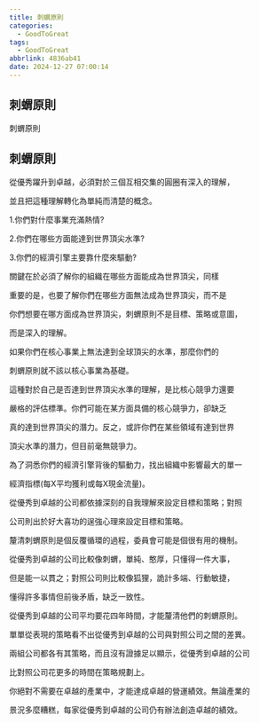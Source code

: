 ```yaml
---
title: 刺蝟原則
categories:
  - GoodToGreat
tags:
  - GoodToGreat
abbrlink: 4836ab41
date: 2024-12-27 07:00:14
---
```

刺蝟原則
-----------------------------------------------------------------------------------------------
<!--more-->
刺蝟原則

刺蝟原則
-----------------------------------------------------------------------------------------------
從優秀躍升到卓越，必須對於三個互相交集的圓圈有深入的理解，

並且把這種理解轉化為單純而清楚的概念。

1.你們對什麼事業充滿熱情?

2.你們在哪些方面能達到世界頂尖水準?

3.你們的經濟引擎主要靠什麼來驅動?

關鍵在於必須了解你的組織在哪些方面能成為世界頂尖，同樣

重要的是，也要了解你們在哪些方面無法成為世界頂尖，而不是

你們想要在哪方面成為世界頂尖，刺蝟原則不是目標、策略或意圖，

而是深入的理解。

如果你們在核心事業上無法達到全球頂尖的水準，那麼你們的

刺蝟原則就不該以核心事業為基礎。

這種對於自己是否達到世界頂尖水準的理解，是比核心競爭力還要

嚴格的評估標準。你們可能在某方面具備的核心競爭力，卻缺乏

真的達到世界頂尖的潛力。反之，或許你們在某些領域有達到世界

頂尖水準的潛力，但目前毫無競爭力。

為了洞悉你們的經濟引擎背後的驅動力，找出組織中影響最大的單一

經濟指標(每X平均獲利或每X現金流量)。

從優秀到卓越的公司都依據深刻的自我理解來設定目標和策略；對照

公司則出於好大喜功的逞強心理來設定目標和策略。

釐清刺蝟原則是個反覆循環的過程，委員會可能是個很有用的機制。

從優秀到卓越的公司比較像刺蝟，單純、憨厚，只懂得一件大事，

但是能一以貫之；對照公司則比較像狐狸，詭計多端、行動敏捷，

懂得許多事情但前後矛盾，缺乏一致性。

從優秀到卓越的公司平均要花四年時間，才能釐清他們的刺蝟原則。

單單從表現的策略看不出從優秀到卓越的公司與對照公司之間的差異。

兩組公司都各有其策略，而且沒有證據足以顯示，從優秀到卓越的公司

比對照公司花更多的時間在策略規劃上。

你絕對不需要在卓越的產業中，才能達成卓越的營運績效。無論產業的

景況多麼糟糕，每家從優秀到卓越的公司仍有辦法創造卓越的績效。